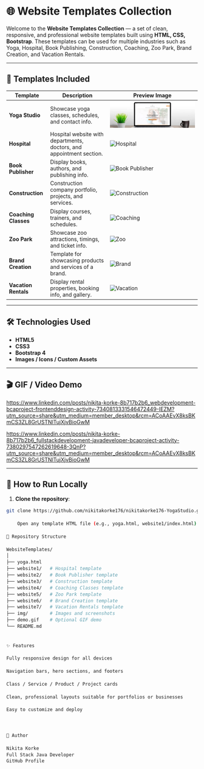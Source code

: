# 🌐 Website Templates Collection

Welcome to the **Website Templates Collection** — a set of clean, responsive, and professional website templates built using **HTML, CSS, Bootstrap**. These templates can be used for multiple industries such as Yoga, Hospital, Book Publishing, Construction, Coaching, Zoo Park, Brand Creation, and Vacation Rentals.

---

## 📌 Templates Included

| Template | Description | Preview Image |
|----------|-------------|---------------|
| **Yoga Studio** | Showcase yoga classes, schedules, and contact info. | ![Yoga](img1.jpg) |
| **Hospital** | Hospital website with departments, doctors, and appointment section. | ![Hospital](website1/dentalimg.jpg) |
| **Book Publisher** | Display books, authors, and publishing info. | ![Book Publisher](website2/https://images.unsplash.com/photo-1521587760476-6c12a4b040da?q=80&w=1000&auto=format&fit=crop&ixlib=rb-4.0.3&ixid=M3wxMjA3fDB8MHxzZWFyY2h8Mnx8bGlicmFyeSUyMGJhY2tncm91bmR8ZW58MHx8MHx8fDA%3D) |
| **Construction** | Construction company portfolio, projects, and services. | ![Construction](website3/https://projxnews.com/uploads/blog/768x428/gokhale-constructions.webp) |
| **Coaching Classes** | Display courses, trainers, and schedules. | ![Coaching](website4/screenshot.png) |
| **Zoo Park** | Showcase zoo attractions, timings, and ticket info. | ![Zoo](website5/screenshot.png) |
| **Brand Creation** | Template for showcasing products and services of a brand. | ![Brand](website6/screenshot.png) |
| **Vacation Rentals** | Display rental properties, booking info, and gallery. | ![Vacation](website7/screenshot.png) |



---

## 🛠️ Technologies Used

- **HTML5**
- **CSS3**
- **Bootstrap 4**
- **Images / Icons / Custom Assets**

---

## 🎬 GIF / Video Demo

https://www.linkedin.com/posts/nikita-korke-8b717b2b6_webdevelopment-bcaproject-frontenddesign-activity-7340813331546472449-IEZM?utm_source=share&utm_medium=member_desktop&rcm=ACoAAEvX8ksBKmCS3ZL8GrUSTNlTujXjvBioGwM

https://www.linkedin.com/posts/nikita-korke-8b717b2b6_fullstackdevelopment-javadeveloper-bcaproject-activity-7380297547262619648-3QnP?utm_source=share&utm_medium=member_desktop&rcm=ACoAAEvX8ksBKmCS3ZL8GrUSTNlTujXjvBioGwM

---

## 🚀 How to Run Locally

1. **Clone the repository**:

```bash
git clone https://github.com/nikitakorke176/nikitakorke176-YogaStudio.git

    Open any template HTML file (e.g., yoga.html, website1/index.html) in your browser.

📂 Repository Structure

WebsiteTemplates/
│
├── yoga.html
├── website1/   # Hospital template
├── website2/   # Book Publisher template
├── website3/   # Construction template
├── website4/   # Coaching Classes template
├── website5/   # Zoo Park template
├── website6/   # Brand Creation template
├── website7/   # Vacation Rentals template
├── img/        # Images and screenshots
├── demo.gif    # Optional GIF demo
└── README.md


✨ Features

Fully responsive design for all devices

Navigation bars, hero sections, and footers

Class / Service / Product / Project cards

Clean, professional layouts suitable for portfolios or businesses

Easy to customize and deploy



📌 Author

Nikita Korke
Full Stack Java Developer
GitHub Profile
